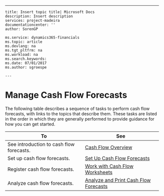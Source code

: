 ---
    title: Insert topic title| Microsoft Docs
    description: Insert description
    services: project-madeira
    documentationcenter: ''
    author: SorenGP

    ms.service: dynamics365-financials
    ms.topic: article
    ms.devlang: na
    ms.tgt_pltfrm: na
    ms.workload: na
    ms.search.keywords:
    ms.date: 07/01/2017
    ms.author: sgroespe

    ---
# Manage Cash Flow Forecasts
The following table describes a sequence of tasks to perform cash flow forecasts, with links to the topics that describe them. These tasks are listed in the order in which they are generally performed to provide guidance for how you can get started.  
  
|To|See|  
|--------|---------|  
|See introduction to cash flow forecasts.|[Cash Flow Overview](../FullExperience/cash-flow-overview.md)|  
|Set up cash flow forecasts.|[Set Up Cash Flow Forecasts](../FullExperience/set-up-cash-flow-forecasts.md)|  
|Register cash flow forecasts.|[Work with Cash Flow Worksheets](../FullExperience/work-with-cash-flow-worksheets.md)|  
|Analyze cash flow forecasts.|[Analyze and Print Cash Flow Forecasts](../FullExperience/analyze-and-print-cash-flow-forecasts.md)|